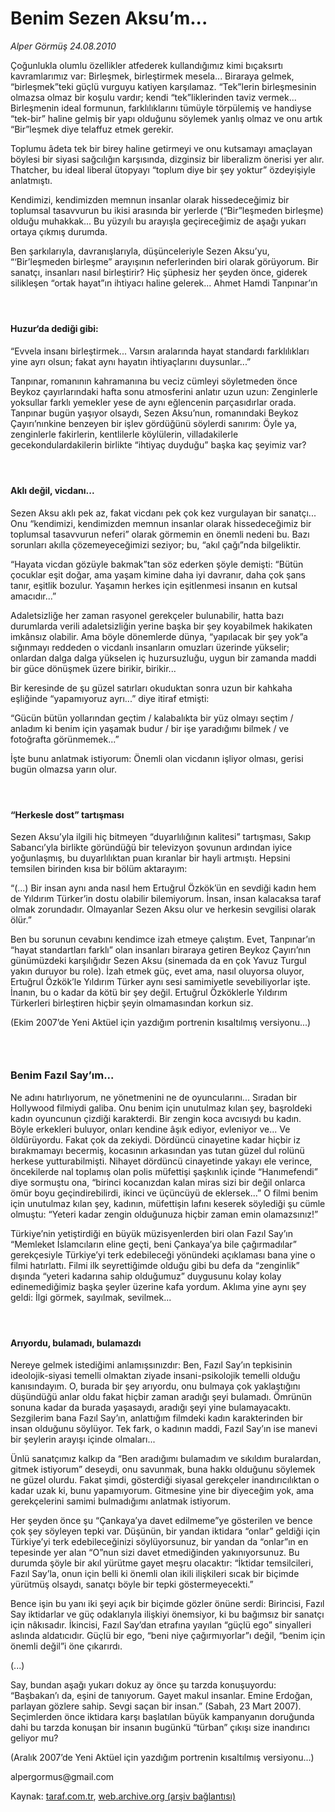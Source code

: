 # Benim Sezen Aksu’m...

*Alper Görmüş 24.08.2010*

<div class="yazi"><p>Çoğunlukla olumlu özellikler atfederek kullandığımız kimi bıçaksırtı kavramlarımız var: Birleşmek, birleştirmek mesela... Biraraya gelmek, “birleşmek”teki güçlü vurguyu katiyen karşılamaz. “Tek”lerin birleşmesinin olmazsa olmaz bir koşulu vardır; kendi “tek”liklerinden taviz vermek... Birleşmenin ideal formunun, farklılıklarını tümüyle törpülemiş ve handiyse “tek-bir” haline gelmiş bir yapı olduğunu söylemek yanlış olmaz ve onu artık “Bir”leşmek diye telaffuz etmek gerekir.</p>
<p>Toplumu âdeta tek bir birey haline getirmeyi ve onu kutsamayı amaçlayan böylesi bir siyasi sağcılığın karşısında, dizginsiz bir liberalizm önerisi yer alır. Thatcher, bu ideal liberal ütopyayı “toplum diye bir şey yoktur” özdeyişiyle anlatmıştı.</p>
<p>Kendimizi, kendimizden memnun insanlar olarak hissedeceğimiz bir toplumsal tasavvurun bu ikisi arasında bir yerlerde (“Bir”leşmeden birleşme) olduğu muhakkak... Bu yüzyılı bu arayışla geçireceğimiz de aşağı yukarı ortaya çıkmış durumda.</p>
<p>Ben şarkılarıyla, davranışlarıyla, düşünceleriyle Sezen Aksu’yu, “‘Bir’leşmeden birleşme” arayışının neferlerinden biri olarak görüyorum. Bir sanatçı, insanları nasıl birleştirir? Hiç şüphesiz her şeyden önce, giderek silikleşen “ortak hayat”ın ihtiyacı haline gelerek... Ahmet Hamdi Tanpınar’ın</p>
<h4> </h4>
<h4>Huzur‘da dediği gibi:</h4>
<p>“Evvela insanı birleştirmek... Varsın aralarında hayat standardı farklılıkları yine ayrı olsun; fakat aynı hayatın ihtiyaçlarını duysunlar...”</p>
<p>Tanpınar, romanının kahramanına bu veciz cümleyi söyletmeden önce Beykoz çayırlarındaki hafta sonu atmosferini anlatır uzun uzun: Zenginlerle yoksullar farklı yemekler yese de aynı eğlencenin parçasıdırlar orada. Tanpınar bugün yaşıyor olsaydı, Sezen Aksu’nun, romanındaki Beykoz Çayırı’nınkine benzeyen bir işlev gördüğünü söylerdi sanırım: Öyle ya, zenginlerle fakirlerin, kentlilerle köylülerin, villadakilerle gecekondulardakilerin birlikte “ihtiyaç duyduğu” başka kaç şeyimiz var?</p>
<h4> </h4>
<h4>Aklı değil, vicdanı...</h4>
<p>Sezen Aksu aklı pek az, fakat vicdanı pek çok kez vurgulayan bir sanatçı... Onu “kendimizi, kendimizden memnun insanlar olarak hissedeceğimiz bir toplumsal tasavvurun neferi” olarak görmemin en önemli nedeni bu. Bazı sorunları akılla çözemeyeceğimizi seziyor; bu, “akıl çağı”nda bilgeliktir.</p>
<p>“Hayata vicdan gözüyle bakmak”tan söz ederken şöyle demişti: “Bütün çocuklar eşit doğar, ama yaşam kimine daha iyi davranır, daha çok şans tanır, eşitlik bozulur. Yaşamın herkes için eşitlenmesi insanın en kutsal amacıdır...”</p>
<p>Adaletsizliğe her zaman rasyonel gerekçeler bulunabilir, hatta bazı durumlarda verili adaletsizliğin yerine başka bir şey koyabilmek hakikaten imkânsız olabilir. Ama böyle dönemlerde dünya, “yapılacak bir şey yok”a sığınmayı reddeden o vicdanlı insanların omuzları üzerinde yükselir; onlardan dalga dalga yükselen iç huzursuzluğu, uygun bir zamanda maddi bir güce dönüşmek üzere birikir, birikir...</p>
<p>Bir keresinde de şu güzel satırları okuduktan sonra uzun bir kahkaha eşliğinde “yapamıyoruz ayrı...” diye itiraf etmişti:</p>
<p>“Gücün bütün yollarından geçtim / kalabalıkta bir yüz olmayı seçtim / anladım ki benim için yaşamak budur / bir işe yaradığımı bilmek / ve fotoğrafta görünmemek...”</p>
<p>İşte bunu anlatmak istiyorum: Önemli olan vicdanın işliyor olması, gerisi bugün olmazsa yarın olur.</p>
<h4> </h4>
<h4>“Herkesle dost” tartışması</h4>
<p>Sezen Aksu’yla ilgili hiç bitmeyen “duyarlılığının kalitesi” tartışması, Sakıp Sabancı’yla birlikte göründüğü bir televizyon şovunun ardından iyice yoğunlaşmış, bu duyarlılıktan puan kıranlar bir hayli artmıştı. Hepsini temsilen birinden kısa bir bölüm aktarayım:</p>
<p>“(...) Bir insan aynı anda nasıl hem Ertuğrul Özkök’ün en sevdiği kadın hem de Yıldırım Türker’in dostu olabilir bilemiyorum. İnsan, insan kalacaksa taraf olmak zorundadır. Olmayanlar Sezen Aksu olur ve herkesin sevgilisi olarak ölür.”</p>
<p>Ben bu sorunun cevabını kendimce izah etmeye çalıştım. Evet, Tanpınar’ın “hayat standartları farklı” olan insanları biraraya getiren Beykoz Çayırı’nın günümüzdeki karşılığıdır Sezen Aksu (sinemada da en çok Yavuz Turgul yakın duruyor bu role). İzah etmek güç, evet ama, nasıl oluyorsa oluyor, Ertuğrul Özkök’le Yıldırım Türker aynı sesi samimiyetle sevebiliyorlar işte. İnanın, bu o kadar da kötü bir şey değil. Ertuğrul Özköklerle Yıldırım Türkerleri birleştiren hiçbir şeyin olmamasından korkun siz.</p>
<p>(Ekim 2007’de Yeni Aktüel için yazdığım portrenin kısaltılmış versiyonu...)</p>
<h3> </h3>
<h3>Benim Fazıl Say’ım...</h3>
<p>Ne adını hatırlıyorum, ne yönetmenini ne de oyuncularını... Sıradan bir Hollywood filmiydi galiba. Onu benim için unutulmaz kılan şey, başroldeki kadın oyuncunun çizdiği karakterdi. Bir zengin koca avcısıydı bu kadın. Böyle erkekleri buluyor, onları kendine âşık ediyor, evleniyor ve... Ve öldürüyordu. Fakat çok da zekiydi. Dördüncü cinayetine kadar hiçbir iz bırakmamayı becermiş, kocasının arkasından yas tutan güzel dul rolünü herkese yutturabilmişti. Nihayet dördüncü cinayetinde yakayı ele verince, öncekilerde nal toplamış olan polis müfettişi şaşkınlık içinde “Hanımefendi” diye sormuştu ona, “birinci kocanızdan kalan miras sizi bir değil onlarca ömür boyu geçindirebilirdi, ikinci ve üçüncüyü de eklersek...” O filmi benim için unutulmaz kılan şey, kadının, müfettişin lafını keserek söylediği şu cümle olmuştu: “Yeteri kadar zengin olduğunuza hiçbir zaman emin olamazsınız!”</p>
<p>Türkiye’nin yetiştirdiği en büyük müzisyenlerden biri olan Fazıl Say’ın “Memleket İslamcıların eline geçti, beni Çankaya’ya bile çağırmadılar” gerekçesiyle Türkiye’yi terk edebileceği yönündeki açıklaması bana yine o filmi hatırlattı. Filmi ilk seyrettiğimde olduğu gibi bu defa da “zenginlik” dışında “yeteri kadarına sahip olduğumuz” duygusunu kolay kolay edinemediğimiz başka şeyler üzerine kafa yordum. Aklıma yine aynı şey geldi: İlgi görmek, sayılmak, sevilmek...</p>
<h4> </h4>
<h4>Arıyordu, bulamadı, bulamazdı</h4>
<p>Nereye gelmek istediğimi anlamışsınızdır: Ben, Fazıl Say’ın tepkisinin ideolojik-siyasi temelli olmaktan ziyade insani-psikolojik temelli olduğu kanısındayım. O, burada bir şey arıyordu, onu bulmaya çok yaklaştığını düşündüğü anlar oldu fakat hiçbir zaman aradığı şeyi bulamadı. Ömrünün sonuna kadar da burada yaşasaydı, aradığı şeyi yine bulamayacaktı. Sezgilerim bana Fazıl Say’ın, anlattığım filmdeki kadın karakterinden bir insan olduğunu söylüyor. Tek fark, o kadının maddi, Fazıl Say’ın ise manevi bir şeylerin arayışı içinde olmaları...</p>
<p>Ünlü sanatçımız kalkıp da “Ben aradığımı bulamadım ve sıkıldım buralardan, gitmek istiyorum” deseydi, onu savunmak, buna hakkı olduğunu söylemek ne güzel olurdu. Fakat şimdi, gösterdiği siyasal gerekçeler inandırıcılıktan o kadar uzak ki, bunu yapamıyorum. Gitmesine yine bir diyeceğim yok, ama gerekçelerini samimi bulmadığımı anlatmak istiyorum.</p>
<p>Her şeyden önce şu “Çankaya’ya davet edilmeme”ye gösterilen ve bence çok şey söyleyen tepki var. Düşünün, bir yandan iktidara “onlar” geldiği için Türkiye’yi terk edebileceğinizi söylüyorsunuz, bir yandan da “onlar”ın en tepesinde yer alan “O”nun sizi davet etmediğinden yakınıyorsunuz. Bu durumda şöyle bir akıl yürütme gayet meşru olacaktır: “İktidar temsilcileri, Fazıl Say’la, onun için belli ki önemli olan ikili ilişkileri sıcak bir biçimde yürütmüş olsaydı, sanatçı böyle bir tepki göstermeyecekti.”</p>
<p>Bence işin bu yanı iki şeyi açık bir biçimde gözler önüne serdi: Birincisi, Fazıl Say iktidarlar ve güç odaklarıyla ilişkiyi önemsiyor, ki bu bağımsız bir sanatçı için nâkısadır. İkincisi, Fazıl Say’dan etrafına yayılan “güçlü ego” sinyalleri aslında aldatıcıdır. Güçlü bir ego, “beni niye çağırmıyorlar”ı değil, “benim için önemli değil”i öne çıkarırdı.</p>
<p>(...)</p>
<p>Say, bundan aşağı yukarı dokuz ay önce şu tarzda konuşuyordu: “Başbakan’ı da, eşini de tanıyorum. Gayet makul insanlar. Emine Erdoğan, parlayan gözlere sahip. Sevgi saçan bir insan.” (Sabah, 23 Mart 2007). Seçimlerden önce iktidara karşı başlatılan büyük kampanyanın doruğunda dahi bu tarzda konuşan bir insanın bugünkü “türban” çıkışı size inandırıcı geliyor mu?</p>
<p>(Aralık 2007’de Yeni Aktüel için yazdığım portrenin kısaltılmış versiyonu...)</p>
<p>alpergormus@gmail.com</p></div>

Kaynak: [taraf.com.tr](http://www.taraf.com.tr:80/alper-gormus/makale-benim-sezen-aksu-m.htm), [web.archive.org (arşiv bağlantısı)](http://web.archive.org/web/20100825161645/http://www.taraf.com.tr:80/alper-gormus/makale-benim-sezen-aksu-m.htm)

